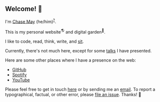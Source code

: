 ## Welcome! 👋

I'm [Chase May](/about) (he/him)<sup>[?](https://pronouns.org/what-and-why)</sup>.

This is my
personal website<sup>🌎</sup> and digital garden<sup>🌱</sup>.

I like to code, read, think, write, and [sit](https://www.sotozen.com/eng/practice/zazen/advice/fukanzanzeng.html).

Currently, there's not much here, except for some [talks](./talks) I have presented.

Here are some other places where I have a presence on the web:

- [GitHub](https://github.com/clmay)
- [Spotify](https://open.spotify.com/user/chaseloganmay)
- [YouTube](https://www.youtube.com/@analogyschema)

Please feel free to get in touch [here](https://github.com/clmay/clmay/discussions/categories/say-hello) or by sending
me an [email](mailto:hello@clm.dev). To report a typographical, factual, or other error, please [file an issue](https://github.com/clmay/clmay.github.io/issues). Thanks! 🙏
